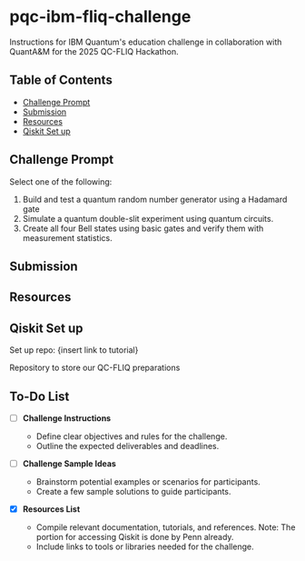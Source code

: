 # pqc-ibm-fliq-challenge
Instructions for IBM Quantum's education challenge in collaboration with QuantA&M for the 2025 QC-FLIQ Hackathon.

## Table of Contents
- [Challenge Prompt](#challenge-Prompt)
- [Submission](#Submission)
- [Resources](#Resources)
- [Qiskit Set up](#Qiskit-Set-up)

## Challenge Prompt
Select one of the following:
1) Build and test a quantum random number generator using a Hadamard gate
2) Simulate a quantum double-slit experiment using quantum circuits.
3) Create all four Bell states using basic gates and verify them with measurement statistics.

## Submission

## Resources


## Qiskit Set up
Set up repo: {insert link to tutorial}










Repository to store our QC-FLIQ preparations

## To-Do List

- [ ] **Challenge Instructions**  
    - Define clear objectives and rules for the challenge.  
    - Outline the expected deliverables and deadlines.

- [ ] **Challenge Sample Ideas**  
    - Brainstorm potential examples or scenarios for participants.  
    - Create a few sample solutions to guide participants.

- [X] **Resources List**  
    - Compile relevant documentation, tutorials, and references. Note: The portion for accessing Qiskit is done by Penn already.  
    - Include links to tools or libraries needed for the challenge.
